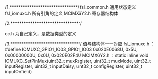 /1.*******************************/
fsl_common.h 通用状态定义
fsl_iomuxc.h 所有引角的定义
MCIMX6Y2.h   寄存器结构体


/2.********************************/

cc.h 为自己定义，是数据类型的定义

/3.********************************/
值与结构体一一对应
fsl_iomuxc.h ：#define IOMUXC_GPIO1_IO03_GPIO1_IO03                         0x020E0068U, 0x5U, 0x00000000U, 0x0U, 0x020E02F4U
MCIMX6Y2.h ：static inline void IOMUXC_SetPinMux(uint32_t muxRegister,
                                    uint32_t muxMode,
                                    uint32_t inputRegister,
                                    uint32_t inputDaisy,
                                    uint32_t configRegister,
                                    uint32_t inputOnfield)